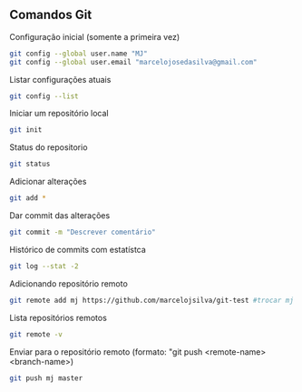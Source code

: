 ## Comandos Git

Configuração inicial (somente a primeira vez)
```bash
git config --global user.name "MJ"
git config --global user.email "marcelojosedasilva@gmail.com"
```

Listar configurações atuais
```bash
git config --list
```

Iniciar um repositório local
```bash
git init
```

Status do repositorio
```bash
git status
```

Adicionar alterações
```bash
git add *
```

Dar commit das alterações
```bash
git commit -m "Descrever comentário"
```

Histórico de commits com estatístca
```bash
git log --stat -2
```

Adicionando repositório remoto
```bash
git remote add mj https://github.com/marcelojsilva/git-test #trocar mj pelo nome do repositório remoto que deseja, quando não informado fica com default 'origin'
```

Lista repositórios remotos
```bash
git remote -v
```

Enviar para o repositório remoto (formato: "git push \<remote-name> \<branch-name>)
```bash
git push mj master
```